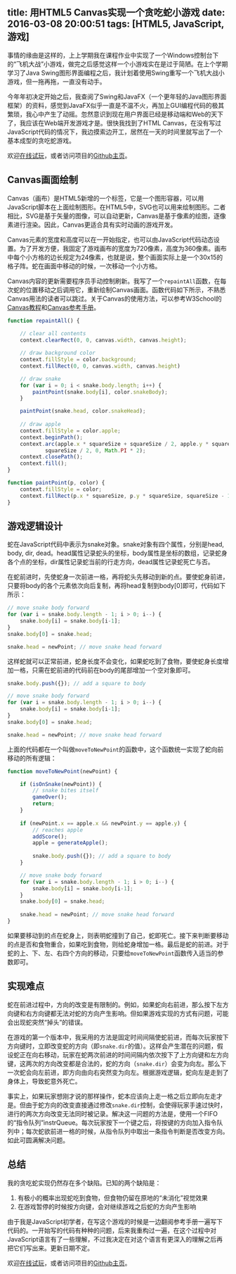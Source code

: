title: 用HTML5 Canvas实现一个贪吃蛇小游戏
date: 2016-03-08 20:00:51
tags: [HTML5, JavaScript, 游戏]
---

事情的缘由是这样的，上上学期我在课程作业中实现了一个Windows控制台下的“飞机大战”小游戏，做完之后感觉这样一个小游戏实在是过于简陋。在上个学期学习了Java Swing图形界面编程之后，我计划着使用Swing重写一个飞机大战小游戏，但一拖再拖，一直没有动手。

今年年初决定开始之后，我查阅了Swing和JavaFX（一个更年轻的Java图形界面框架）的资料，感觉到JavaFX似乎一直是不温不火，再加上GUI编程代码的极其繁琐，我心中产生了动摇。忽然意识到现在用户界面已经是移动端和Web的天下了，我应该在Web端开发游戏才是。很快我找到了HTML Canvas，在没有写过JavaScript代码的情况下，我边摸索边开工，居然在一天的时间里就写出了一个基本成型的贪吃蛇游戏。

欢迎[在线试玩][101]，或者访问项目的[Github主页][4]。

[101]: http://nettee.github.io/games/snake/index.html
[4]: https://github.com/nettee/Gluttonous-Snake 

<!-- more -->

## Canvas画面绘制

Canvas（画布）是HTML5新增的一个标签，它是一个图形容器，可以用JavaScript脚本在上面绘制图形。在HTML5中，SVG也可以用来绘制图形。二者相比，SVG是基于矢量的图像，可以自动更新，Canvas是基于像素的绘图，逐像素进行渲染。因此，Canvas更适合具有实时动画的游戏开发。

Canvas元素的宽度和高度可以在一开始指定，也可以由JavaScript代码动态设置。为了开发方便，我固定了游戏画布的宽度为720像素，高度为360像素。画布中每个小方格的边长规定为24像素，也就是说，整个画面实际上是一个30x15的格子阵。蛇在画面中移动的时候，一次移动一个小方格。

Canvas内容的更新需要程序员手动控制刷新。我写了一个`repaintAll`函数，在每次蛇的位置移动之后调用它，重新绘制Canvas画面。函数代码如下所示，不熟悉Canvas用法的读者可以跳过。关于Canvas的使用方法，可以参考W3School的[Canvas教程][2]和[Canvas参考手册][3]。

[2]: http://w3school.com.cn/html5/html_5_canvas.asp
[3]: http://w3school.com.cn/tags/html_ref_canvas.asp

```JavaScript
function repaintAll() {
    
    // clear all contents
    context.clearRect(0, 0, canvas.width, canvas.height);

    // draw background color
    context.fillStyle = color.background;
    context.fillRect(0, 0, canvas.width, canvas.height)

    // draw snake
    for (var i = 0; i < snake.body.length; i++) {
        paintPoint(snake.body[i], color.snakeBody);
    }

    paintPoint(snake.head, color.snakeHead);
    
    // draw apple
    context.fillStyle = color.apple;
    context.beginPath();
    context.arc(apple.x * squareSize + squareSize / 2, apple.y * squareSize + squareSize / 2, 
            squareSize / 2, 0, Math.PI * 2);
    context.closePath();
    context.fill();
}

function paintPoint(p, color) {
    context.fillStyle = color;
    context.fillRect(p.x * squareSize, p.y * squareSize, squareSize - 1, squareSize - 1);
}
```

## 游戏逻辑设计

蛇在JavaScript代码中表示为snake对象。snake对象有四个属性，分别是head, body, dir, dead。head属性记录蛇头的坐标，body属性是坐标的数组，记录蛇身各个点的坐标，dir属性记录蛇当前的行走方向，dead属性记录蛇死亡与否。

在蛇前进时，先使蛇身一次前进一格，再将蛇头先移动到新的点。要使蛇身前进，只要将body的各个元素依次向后复制，再将head复制到body[0]即可，代码如下所示：

```JavaScript
// move snake body forward
for (var i = snake.body.length - 1; i > 0; i--) {
    snake.body[i] = snake.body[i-1];
}
snake.body[0] = snake.head;

snake.head = newPoint; // move snake head forward
```

这样蛇就可以正常前进，蛇身长度不会变化，如果蛇吃到了食物，要使蛇身长度增加一格，只需在蛇前进的代码前在body的尾部增加一个空对象即可。


```JavaScript
snake.body.push({}); // add a square to body

// move snake body forward
for (var i = snake.body.length - 1; i > 0; i--) {
    snake.body[i] = snake.body[i-1];
}
snake.body[0] = snake.head;

snake.head = newPoint; // move snake head forward
```

上面的代码都在一个叫做`moveToNewPoint`的函数中，这个函数统一实现了蛇向前移动的所有逻辑：

```JavaScript
function moveToNewPoint(newPoint) {

    if (isOnSnake(newPoint)) {
        // snake bites itself
        gameOver();
        return;
    }
    
    if (newPoint.x == apple.x && newPoint.y == apple.y) {
        // reaches apple
        addScore();
        apple = generateApple();
    
        snake.body.push({}); // add a square to body
    }

    // move snake body forward
    for (var i = snake.body.length - 1; i > 0; i--) {
        snake.body[i] = snake.body[i-1];
    }
    snake.body[0] = snake.head;
    
    snake.head = newPoint; // move snake head forward
}
```

如果要移动到的点在蛇身上，则表明蛇撞到了自己，蛇即死亡。接下来判断要移动的点是否和食物重合，如果吃到食物，则给蛇身增加一格。最后是蛇的前进。对于蛇的上、下、左、右四个方向的移动，只要给`moveToNewPoint`函数传入适当的参数即可。

## 实现难点

蛇在前进过程中，方向的改变是有限制的。例如，如果蛇向右前进，那么按下左方向键和右方向键都无法对蛇的方向产生影响。但如果游戏实现的方式有问题，可能会出现蛇突然“掉头”的错误。

在游戏的第一个版本中，我采用的方法是固定时间间隔使蛇前进，而每次玩家按下方向键时，立即改变蛇的方向（即`snake.dir`的值）。这样会产生潜在的问题，假设蛇正在向右移动，玩家在蛇两次前进的时间间隔内依次按下了上方向键和左方向键，这两次的方向改变都是合法的，蛇的方向（`snake.dir`）会变为向左。那么下一次蛇会向左前进，即方向由向右突然变为向左。根据游戏逻辑，蛇向左是走到了身体上，导致蛇意外死亡。

事实上，如果玩家想刚才说的那样操作，蛇本应该向上走一格之后立即向左走才是。但由于蛇方向的改变直接通过修改`snake.dir`控制，会使得玩家手速过快时，进行的两次方向改变无法同时被记录。解决这一问题的方法是，使用一个FIFO的“指令队列”instrQueue。每次玩家按下一个键之后，将按键的方向加入指令队列中；每次蛇欲前进一格的时候，从指令队列中取出一条指令判断是否改变方向。如此可圆满解决问题。

## 总结

我的贪吃蛇实现仍然存在多个缺陷。已知的两个缺陷是：

1. 有极小的概率出现蛇吃到食物，但食物仍留在原地的“未消化”视觉效果
2. 在游戏暂停的时候按方向键，会对继续游戏之后蛇的方向产生影响

由于我是JavaScript初学者，在写这个游戏的时候是一边翻阅参考手册一遍写下代码的。一开始写的代码有种种的问题，后来我重构过一遍，在这个过程中对JavaScript语言有了一些理解，不过我决定在对这个语言有更深入的理解之后再把它们写出来。更新日期不定。


欢迎[在线试玩][101]，或者访问项目的[Github主页][4]。

